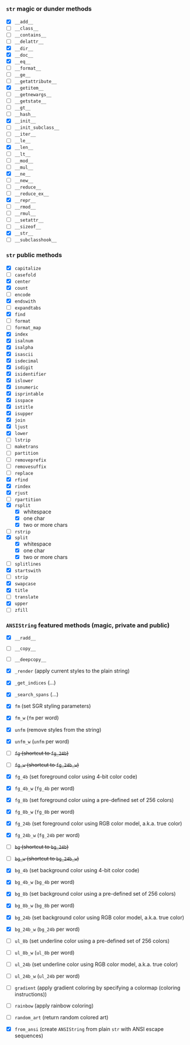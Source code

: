 ### `str` magic or dunder methods
- [X] `__add__`
- [ ] `__class__`
- [ ] `__contains__`
- [ ] `__delattr__`
- [X] `__dir__`
- [X] `__doc__`
- [X] `__eq__`
- [ ] `__format__`
- [ ] `__ge__`
- [ ] `__getattribute__`
- [X] `__getitem__`
- [ ] `__getnewargs__`
- [ ] `__getstate__`
- [ ] `__gt__`
- [ ] `__hash__`
- [X] `__init__`
- [ ] `__init_subclass__`
- [ ] `__iter__`
- [ ] `__le__`
- [X] `__len__`
- [ ] `__lt__`
- [ ] `__mod__`
- [ ] `__mul__`
- [X] `__ne__`
- [ ] `__new__`
- [ ] `__reduce__`
- [ ] `__reduce_ex__`
- [X] `__repr__`
- [ ] `__rmod__`
- [ ] `__rmul__`
- [ ] `__setattr__`
- [ ] `__sizeof__`
- [X] `__str__`
- [ ] `__subclasshook__`

### `str` public methods
- [X] `capitalize`
- [ ] `casefold`
- [X] `center`
- [X] `count`
- [ ] `encode`
- [X] `endswith`
- [ ] `expandtabs`
- [X] `find`
- [ ] `format`
- [ ] `format_map`
- [X] `index`
- [X] `isalnum`
- [X] `isalpha`
- [X] `isascii`
- [X] `isdecimal`
- [X] `isdigit`
- [X] `isidentifier`
- [X] `islower`
- [X] `isnumeric`
- [X] `isprintable`
- [X] `isspace`
- [X] `istitle`
- [X] `isupper`
- [X] `join`
- [X] `ljust`
- [X] `lower`
- [ ] `lstrip`
- [ ] `maketrans`
- [ ] `partition`
- [ ] `removeprefix`
- [ ] `removesuffix`
- [ ] `replace`
- [X] `rfind`
- [X] `rindex`
- [X] `rjust`
- [ ] `rpartition`
- [X] `rsplit`
  - [X] whitespace
  - [X] one char
  - [X] two or more chars
- [ ] `rstrip`
- [X] `split`
  - [X] whitespace
  - [X] one char
  - [X] two or more chars
- [ ] `splitlines`
- [X] `startswith`
- [ ] `strip`
- [X] `swapcase`
- [X] `title`
- [ ] `translate`
- [X] `upper`
- [ ] `zfill`

### `ANSIString` featured methods (magic, private and public)
- [X] `__radd__`
- [ ] `__copy__`
- [ ] `__deepcopy__`

- [X] `_render` (apply current styles to the plain string)
- [X] `_get_indices` (...)
- [X] `_search_spans` (...)

- [X] `fm` (set SGR styling parameters)
- [X] `fm_w` (`fm` per word)
- [X] `unfm` (remove styles from the string)
- [X] `unfm_w` (`unfm` per word)

- [ ] ~~`fg` (shortcut to `fg_24b`)~~
- [ ] ~~`fg_w` (shortcut to `fg_24b_w`)~~

- [X] `fg_4b` (set foreground color using 4-bit color code)
- [X] `fg_4b_w` (`fg_4b` per word)
- [X] `fg_8b` (set foreground color using a pre-defined set of 256 colors)
- [X] `fg_8b_w` (`fg_8b` per word)
- [X] `fg_24b` (set foreground color using RGB color model, a.k.a. true color)
- [X] `fg_24b_w` (`fg_24b` per word)

- [ ] ~~`bg` (shortcut to `bg_24b`)~~
- [ ] ~~`bg_w` (shortcut to `bg_24b_w`)~~

- [X] `bg_4b` (set background color using 4-bit color code)
- [X] `bg_4b_w` (`bg_4b` per word)
- [X] `bg_8b` (set background color using a pre-defined set of 256 colors)
- [X] `bg_8b_w` (`bg_8b` per word)
- [X] `bg_24b` (set background color using RGB color model, a.k.a. true color)
- [X] `bg_24b_w` (`bg_24b` per word)

- [ ] `ul_8b` (set underline color using a pre-defined set of 256 colors)
- [ ] `ul_8b_w` (`ul_8b` per word)
- [ ] `ul_24b` (set underline color using RGB color model, a.k.a. true color)
- [ ] `ul_24b_w` (`ul_24b` per word)


- [ ] `gradient` (apply gradient coloring by specifying a colormap (coloring instructions))
- [ ] `rainbow` (apply rainbow coloring)
- [ ] `random_art` (return random colored art)
- [X] `from_ansi` (create `ANSIString` from plain `str` with ANSI escape sequences)